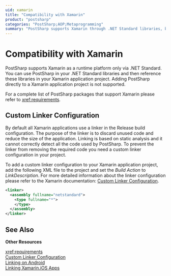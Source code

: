 ```yaml
---
uid: xamarin
title: "Compatibility with Xamarin"
product: "postsharp"
categories: "PostSharp;AOP;Metaprogramming"
summary: "PostSharp supports Xamarin through .NET Standard libraries, but not directly in a Xamarin application project. A custom linker configuration is needed to prevent removal of required code."
---
```

# Compatibility with Xamarin

PostSharp supports Xamarin as a runtime platform only via .NET Standard. You can use PostSharp in your .NET Standard libraries and then reference these libraries in your Xamarin application project. Adding PostSharp directly to a Xamarin application project is not supported.

For a complete list of PostSharp packages that support Xamarin please refer to <xref:requirements>. 


## Custom Linker Configuration

By default all Xamarin applications use a linker in the Release build configuration. The purpose of the linker is to discard unused code and reduce the size of the application. Linking is based on static analysis and it cannot correctly detect all the code used by PostSharp. To prevent the linker from removing the required code you need a custom linker configuration in your project.

To add a custom linker configuration to your Xamarin application project, add the following XML file to the project and set the *Build Action* to *LinkDescription*. For more detailed information about the linker configuration please refer to the Xamarin documentation: [Custom Linker Configuration](https://docs.microsoft.com/en-us/xamarin/cross-platform/deploy-test/linker). 

```xml
<linker>
  <assembly fullname="netstandard">
    <type fullname="*">
    </type>
  </assembly>
</linker>
```

## See Also

**Other Resources**

<xref:requirements>
<br>[Custom Linker Configuration](https://docs.microsoft.com/en-us/xamarin/cross-platform/deploy-test/linker)
<br>[Linking on Android](https://docs.microsoft.com/en-us/xamarin/android/deploy-test/linker)
<br>[Linking Xamarin.iOS Apps](https://docs.microsoft.com/en-us/xamarin/ios/deploy-test/linker)
<br>
